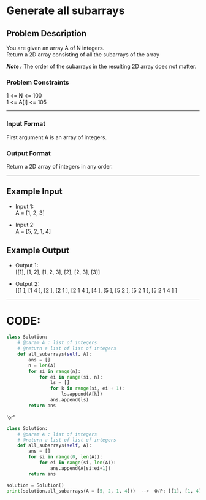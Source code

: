 # Generate all subarrays

## Problem Description
You are given an array A of N integers. </br>
Return a 2D array consisting of all the subarrays of the array

***Note :*** The order of the subarrays in the resulting 2D array does not matter.

### Problem Constraints
1 <= N <= 100 </br>
1 <= A[i] <= 105

---

### Input Format
First argument A is an array of integers.

### Output Format
Return a 2D array of integers in any order.

---

## Example Input
- Input 1: </br>
A = [1, 2, 3]

- Input 2: </br>
A = [5, 2, 1, 4]

## Example Output
- Output 1: </br>
[[1], [1, 2], [1, 2, 3], [2], [2, 3], [3]]

- Output 2: </br>
[[1 ], [1 4 ], [2 ], [2 1 ], [2 1 4 ], [4 ], [5 ], [5 2 ], [5 2 1 ], [5 2 1 4 ] ]

---

# CODE:

```python
class Solution:
    # @param A : list of integers
    # @return a list of list of integers
    def all_subarrays(self, A):
        ans = []
        n = len(A)
        for si in range(n):
            for ei in range(si, n):
                ls = []
                for k in range(si, ei + 1):
                    ls.append(A[k])
                ans.append(ls)
        return ans
```
   
'or'

```python
class Solution:
    # @param A : list of integers
    # @return a list of list of integers
    def all_subarrays(self, A):
        ans = []
        for si in range(0, len(A)):
            for ei in range(si, len(A)):
                ans.append(A[si:ei+1])
        return ans
```

```python
solution = Solution()
print(solution.all_subarrays(A = [5, 2, 1, 4]))  -->  O/P: [[1], [1, 4], [2], [2, 1], [2, 1, 4], [4], [5], [5, 2], [5, 2, 1], [5, 2, 1, 4]]
```
